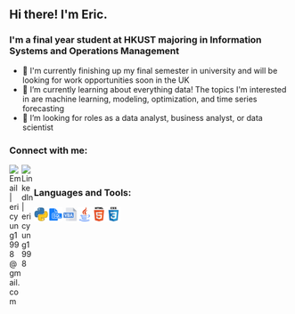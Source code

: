 ## Hi there! I'm Eric.

### I'm a final year student at HKUST majoring in Information Systems and Operations Management
- 👋 I'm currently finishing up my final semester in university and will be looking for work opportunities soon in the UK
- 🌱 I’m currently learning about everything data! The topics I'm interested in are machine learning, modeling, optimization, and time series forecasting
- 👀 I’m looking for roles as a data analyst, business analyst, or data scientist

### Connect with me:
[<img align="left" alt="Email | ericyung1998@gmail.com" width="22px" src="https://cdn.jsdelivr.net/npm/simple-icons@v3/icons/gmail.svg" />][email]
[<img align="left" alt="LinkedIn | ericyung1998" width="22px" src="https://cdn.jsdelivr.net/npm/simple-icons@v3/icons/linkedin.svg" />][linkedin]

[email]: mailto:ericyung1998@gmail.com
[linkedin]: https://www.linkedin.com/in/ericyung1998

<br>

### Languages and Tools:

<img align="left" alt="Python" width="26px" src="https://github.com/ericyung1998/ericyung1998/blob/main/python.png"/>
<img align="left" alt="SQL" width="26px" src="https://github.com/ericyung1998/ericyung1998/blob/main/sql.png"/>
<img align="left" alt="Excel VBA" width="26px" src="https://github.com/ericyung1998/ericyung1998/blob/main/vba.png"/>
<img align="left" alt="Java" width="26px" src="https://github.com/ericyung1998/ericyung1998/blob/main/java.png"/>
<img align="left" alt="HTML5" width="26px" src="https://github.com/ericyung1998/ericyung1998/blob/main/html.png"/>
<img align="left" alt="CSS3" width="26px" src="https://github.com/ericyung1998/ericyung1998/blob/main/css.png"/>
